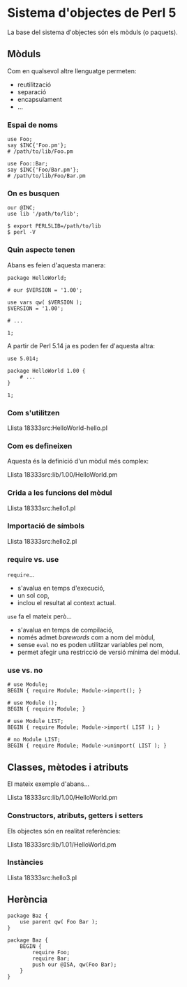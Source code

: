 # Sistema d'objectes de Perl 5 #

La base del sistema d'objectes són els mòduls (o paquets).

## Mòduls ##

Com en qualsevol altre llenguatge permeten:

*   reutilització
*   separació
*   encapsulament
*   ...

### Espai de noms ###

    use Foo;
    say $INC{'Foo.pm'};
    # /path/to/lib/Foo.pm

    use Foo::Bar;
    say $INC{'Foo/Bar.pm'};
    # /path/to/lib/Foo/Bar.pm

### On es busquen ###

    our @INC;
    use lib '/path/to/lib';

    $ export PERL5LIB=/path/to/lib
    $ perl -V

### Quin aspecte tenen ###

Abans es feien d'aquesta manera:

    package HelloWorld;

    # our $VERSION = '1.00';

    use vars qw( $VERSION );
    $VERSION = '1.00';

    # ...

    1;

A partir de Perl 5.14 ja es poden fer d'aquesta altra:

    use 5.014;

    package HelloWorld 1.00 {
        # ...
    }

    1;

### Com s'utilitzen ###

Llista 18333src:HelloWorld-hello.pl

### Com es defineixen ###

Aquesta és la definició d'un mòdul més complex:

Llista 18333src:lib/1.00/HelloWorld.pm

### Crida a les funcions del mòdul ###

Llista 18333src:hello1.pl

### Importació de símbols ###

Llista 18333src:hello2.pl

### require vs. use ###

`require`...

*   s'avalua en temps d'execució,
*   un sol cop,
*   inclou el resultat al context actual.

`use` fa el mateix però...

*   s'avalua en temps de compilació,
*   només admet _barewords_ com a nom del mòdul,
*   sense `eval` no es poden utilitzar variables pel nom,
*   permet afegir una restricció de versió mínima del mòdul.

### use vs. no ###

    # use Module;
    BEGIN { require Module; Module->import(); }

    # use Module ();
    BEGIN { require Module; }

    # use Module LIST;
    BEGIN { require Module; Module->import( LIST ); }

    # no Module LIST;
    BEGIN { require Module; Module->unimport( LIST ); }

## Classes, mètodes i atributs ##

El mateix exemple d'abans...

Llista 18333src:lib/1.00/HelloWorld.pm

### Constructors, atributs, getters i setters ###

Els objectes són en realitat referències:

Llista 18333src:lib/1.01/HelloWorld.pm

### Instàncies ###

Llista 18333src:hello3.pl

## Herència ##

    package Baz {
    	use parent qw( Foo Bar );
    }

    package Baz {
    	BEGIN {
        	require Foo;
        	require Bar;
        	push our @ISA, qw(Foo Bar);
    	}
    }

